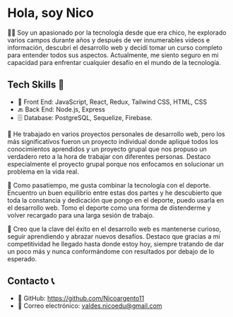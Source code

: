 # Hola, soy Nico

👨‍💻 Soy un apasionado por la tecnología desde que era chico, he explorado varios campos durante años y después de ver innumerables videos e información, descubrí el desarrollo web y decidí tomar un curso completo para entender todos sus aspectos. Actualmente, me siento seguro en mi capacidad para enfrentar cualquier desafío en el mundo de la tecnología.

## Tech Skills 💪
- 🎨 Front End: JavaScript, React, Redux, Tailwind CSS, HTML, CSS 
- 🔙 Back End: Node.js, Express 
- 🗄️ Database: PostgreSQL, Sequelize, Firebase.

🚀 He trabajado en varios proyectos personales de desarrollo web, pero los más significativos fueron un proyecto individual donde apliqué todos los conocimientos aprendidos y un proyecto grupal que nos propuso un verdadero reto a la hora de trabajar con diferentes personas. Destaco especialmente el proyecto grupal porque nos enfocamos en solucionar un problema en la vida real.

🏀 Como pasatiempo, me gusta combinar la tecnología con el deporte. Encuentro un buen equilibrio entre estas dos partes y he descubierto que toda la constancia y dedicación que pongo en el deporte, puedo usarla en el desarrollo web. Tomo el deporte como una forma de distenderme y volver recargado para una larga sesión de trabajo.

🌟 Creo que la clave del éxito en el desarrollo web es mantenerse curioso, seguir aprendiendo y abrazar nuevos desafíos. Destaco que gracias a mi competitividad he llegado hasta donde estoy hoy, siempre tratando de dar un poco más y nunca conformándome con resultados por debajo de lo esperado.

## Contacto 📞
- 🐙 GitHub: https://github.com/Nicoargento11
- 📧 Correo electrónico: valdes.nicoedu@gmail.com

